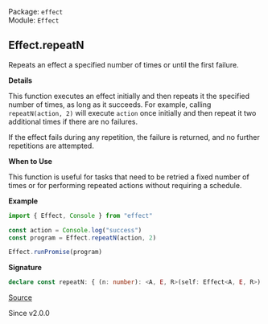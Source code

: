 Package: `effect`<br />
Module: `Effect`<br />

## Effect.repeatN

Repeats an effect a specified number of times or until the first failure.

**Details**

This function executes an effect initially and then repeats it the specified
number of times, as long as it succeeds. For example, calling
`repeatN(action, 2)` will execute `action` once initially and then repeat it
two additional times if there are no failures.

If the effect fails during any repetition, the failure is returned, and no
further repetitions are attempted.

**When to Use**

This function is useful for tasks that need to be retried a fixed number of
times or for performing repeated actions without requiring a schedule.

**Example**

```ts
import { Effect, Console } from "effect"

const action = Console.log("success")
const program = Effect.repeatN(action, 2)

Effect.runPromise(program)
```

**Signature**

```ts
declare const repeatN: { (n: number): <A, E, R>(self: Effect<A, E, R>) => Effect<A, E, R>; <A, E, R>(self: Effect<A, E, R>, n: number): Effect<A, E, R>; }
```

[Source](https://github.com/Effect-TS/effect/tree/main/packages/effect/src/Effect.ts#L10226)

Since v2.0.0